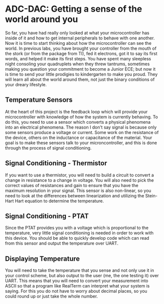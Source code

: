# ADC-DAC: Getting a sense of the world around you
So far, you have had really only looked at what your microcontroller has inside of it and how to get internal peripherals to behave with one another. Now it is time to start thinking about how the microcontroller can see the world. In previous labs, you have brought your controller from the mouth of the stork (or from the package from TI), fed it electrons, got it to say its first words, and helped it make its first steps. You have spent many sleepless night consoling your quadruplets when they threw tantrums, sometimes making you question your commitment to become a Junior ECE; but now it is time to send your little prodigies to kindergarten to make you proud. They will learn all about the world around them, not just the binary conditions of your dreary lifestyle.

## Temperature Sensors
At the heart of this project is the feedback loop which will provide your microcontroller with knowledge of how the system is currently behaving. To do this, you need to use a sensor which converts a physical phenomena into an electrical phenomena. The reason I don't say signal is because only some sensors produce a voltage or current. Some work on the resistance of the device, others on the inductance or capacitance of the material. Your goal is to make these sensors talk to your microncontroller, and this is done through the process of signal conditioning.

## Signal Conditioning - Thermistor
If you want to use a thermistor, you will need to build a circuit to convert a change in resistance to a change in voltage. You will also need to pick the correct values of resistances and gain to ensure that you have the maximum resolution in your signal. This sensor is also non-linear, so you need to look at the differences between linearization and utilizing the Stein-Hart Hart equation to determine the temperature.

## Signal Conditioning - PTAT
Since the PTAT provides you with a voltage which is proportional to the temperature, very little signal conditioning is needed in order to work with this device. You should be able to quickly develop code which can read from this sensor and output the temperature over UART.

## Displaying Temperature
You will need to take the temperature that you sense and not only use it in your control scheme, but also output to the user (me, the one testing it) over UART. This means that you will need to convert your measurement into ASCII so that a program like RealTerm can interpret what your system is saying. For this you do not have to worry about decimal places, so you could round up or just take the whole number.
